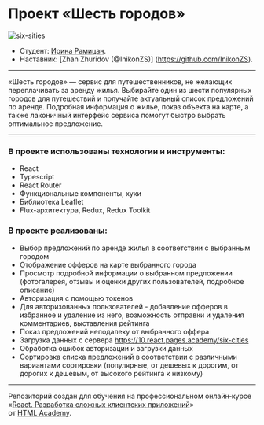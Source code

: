 # Проект «Шесть городов»

![six-sities](https://user-images.githubusercontent.com/45296707/191854793-61ebc38c-1b13-46a5-9bb9-9862c06250ee.jpg)

* Студент: [Ирина Рамицан](https://up.htmlacademy.ru/react/10/user/877447).
* Наставник: [Zhan Zhuridov (@InikonZS)] (https://github.com/InikonZS).

---
«Шесть городов» — сервис для путешественников, не желающих переплачивать за аренду жилья. Выбирайте один из шести популярных городов для путешествий и получайте актуальный список предложений по аренде. Подробная информация о жилье, показ объекта на карте, а также лаконичный интерфейс сервиса помогут быстро выбрать оптимальное предложение.

---
### В проекте использованы технологии и инструменты:
- React
- Typescript
- React Router
- Функциональные компоненты, хуки
- Библиотека Leaflet
- Flux-архитектура, Redux, Redux Toolkit

### В проекте реализованы:
- Выбор предложений по аренде жилья в соответствии с выбранным городом
- Отображение офферов на карте выбранного города
- Просмотр подробной информации о выбранном предложении (фотогалерея, отзывы и оценки других пользователей, подробное описание)
- Авторизация с помощью токенов
- Для авторизованных пользователей - добавление офферов в избранное и удаление из него, возможность отправки и удаления комментариев, выставления рейтинга
- Показ предложений неподалеку от выбранного оффера
- Загрузка данных с сервера https://10.react.pages.academy/six-cities
- Обработка ошибок авторизации и загрузки данных
- Сортировка списка предложений в соответствии с различными вариантами сортировки (популярные, от дешевых к дорогим, от дорогих к дешевым, от высокого рейтинга к низкому)

---

Репозиторий создан для обучения на профессиональном онлайн‑курсе «[React. Разработка сложных клиентских приложений](https://htmlacademy.ru/intensive/react)» от [HTML Academy](https://htmlacademy.ru).
